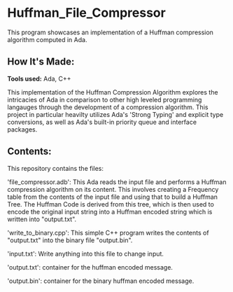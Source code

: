 # Huffman_File_Compressor
This program showcases an implementation of a Huffman compression algorithm computed in Ada.

## How It's Made:

**Tools used:** Ada, C++

This implementation of the Huffman Compression Algorithm explores the intricacies of Ada in comparison to other high leveled programming langauges through the development of a compression algorithm. This project in particular heavilty utilizes Ada's 'Strong Typing' and explicit type conversions, as well as Ada's built-in priority queue and interface packages.

## Contents:
This repository contains the files:

'file_compressor.adb': This Ada reads the input file and performs a Huffman compression algorithm on its content. This involves creating a Frequency table from the contents of the input file and using that to build a Huffman Tree. The Huffman Code is derived from this tree, which is then used to encode the original input string into a Huffman encoded string which is written into "output.txt".

'write_to_binary.cpp': This simple C++ program writes the contents of "output.txt" into the binary file "output.bin".

'input.txt': Write anything into this file to change input.

'output.txt': container for the huffman encoded message.

'output.bin': container for the binary huffman encoded message.


